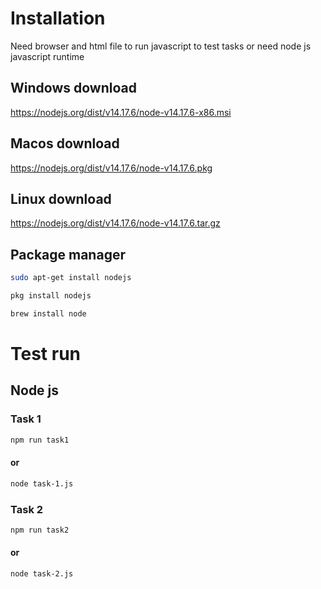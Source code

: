 # Installation
Need browser and html file to run javascript to test tasks or need node js javascript runtime
## Windows download
https://nodejs.org/dist/v14.17.6/node-v14.17.6-x86.msi
## Macos download
https://nodejs.org/dist/v14.17.6/node-v14.17.6.pkg
## Linux download
https://nodejs.org/dist/v14.17.6/node-v14.17.6.tar.gz
## Package manager
```bash
sudo apt-get install nodejs

pkg install nodejs

brew install node
```
# Test run

## Node js
### Task 1
```bash
npm run task1

```
#### or
```bash
node task-1.js

```
### Task 2
```bash
npm run task2

```
#### or
```bash
node task-2.js

```
